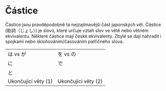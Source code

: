 Částice 
========
Částice jsou pravděpodobně ta nejzajímavější část japonských vět. Částice
(助詞（じょし）)  je slovo, které určuje vztah slov ve větě nebo větném
ekvivalentu. Některé částice mají české ekvivalenty. Zbylé se dají nahradit
i spojkami nebo skloňováním/časováním patřičného slova.  

<table>
  <tr><td>は vs が</td><td>を vs の</td></tr>
  <tr><td>に</td><td>で</td></tr>
  <tr><td>と</td><td></td></tr>
  <tr><td>Ukončující věty (1)</td><td>Ukončující věty (2)</td></tr>
</table>

